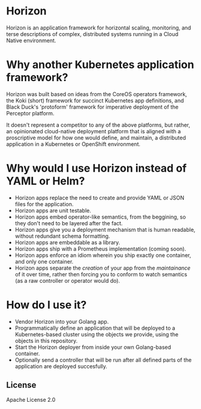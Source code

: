 # Horizon

Horizon is an application framework for horizontal scaling, monitoring, and terse descriptions of complex, distributed systems running in a Cloud Native environment.

# Why another Kubernetes application framework? 

Horizon was built based on ideas from the CoreOS operators framework, the Koki (short) framework for succinct Kubernetes app definitions, and Black Duck's 'protoform' framework for imperative deployment of the Perceptor platform.

It doesn't represent a competitor to any of the above platforms, but rather, an opinionated cloud-native deployment platform that is aligned with a proscriptive model for how one would define, and maintain, a distributed application in a Kubernetes or OpenShift environment.

# Why would I use Horizon instead of YAML or Helm?

- Horizon apps replace the need to create and provide YAML or JSON files for the application.   
- Horizon apps are unit testable.
- Horizon apps embed operator-like semantics, from the beggining, so they don't need to be layered after the fact.
- Horizon apps give you a deployment mechanism that is human readable, without redundant schema formatting.
- Horizon apps are embeddable as a library.
- Horizon apps ship with a Prometheus implementation (coming soon).
- Horizon apps enforce an idiom wherein you ship exactly one container, and only one container.
- Horizon apps separate the *creation* of your app from the *maintainance* of it over time, rather then forcing you to conform to watch semantics (as a raw controller or operator would do).

# How do I use it?

- Vendor Horizon into your Golang app.
- Programmatically define an application that will be deployed to a Kubernetes-based cluster using the objects we provide, using the objects in this repository.  
- Start the Horizon deployer from inside your own Golang-based container.
- Optionally send a controller that will be run after all defined parts of the application are deployed succesfully.

## License

Apache License 2.0
